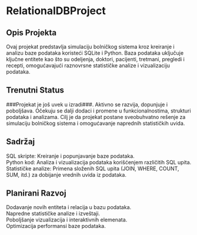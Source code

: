 # RelationalDBProject

## Opis Projekta
Ovaj projekat predstavlja simulaciju bolničkog sistema kroz kreiranje i analizu baze podataka koristeći SQLite i Python. Baza podataka uključuje ključne entitete kao što su odeljenja, doktori, pacijenti, tretmani, pregledi i recepti, omogućavajući raznovrsne statističke analize i vizualizaciju podataka.

## Trenutni Status
###Projekat je još uvek u izradi###. Aktivno se razvija, dopunjuje i poboljšava. Očekuju se dalji dodaci i promene u funkcionalnostima, strukturi podataka i analizama. Cilj je da projekat postane sveobuhvatno rešenje za simulaciju bolničkog sistema i omogućavanje naprednih statističkih uvida.

## Sadržaj
SQL skripte: Kreiranje i popunjavanje baze podataka.  
Python kod: Analiza i vizualizacija podataka korišćenjem različitih SQL upita.  
Statističke analize: Primena složenih SQL upita (JOIN, WHERE, COUNT, SUM, itd.) za dobijanje vrednih uvida iz podataka.  

## Planirani Razvoj
Dodavanje novih entiteta i relacija u bazu podataka.  
Napredne statističke analize i izveštaji.  
Poboljšanje vizualizacija i interaktivnih elemenata.  
Optimizacija performansi baze podataka.

